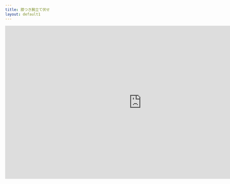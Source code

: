 ```yaml
---
title: 膝つき腕立て伏せ
layout: default1
---
```

<iframe width="886" height="498" src="https://www.youtube.com/embed/sG0oi3BAx_I" title="筋トレ初心者にオススメ「膝つき腕立て伏せ」の正しいやり方【10回×3セット】" frameborder="0" allow="accelerometer; autoplay; clipboard-write; encrypted-media; gyroscope; picture-in-picture; web-share" referrerpolicy="strict-origin-when-cross-origin" allowfullscreen></iframe>
